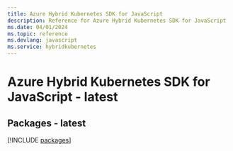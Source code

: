 ```yaml
---
title: Azure Hybrid Kubernetes SDK for JavaScript
description: Reference for Azure Hybrid Kubernetes SDK for JavaScript
ms.date: 04/01/2024
ms.topic: reference
ms.devlang: javascript
ms.service: hybridkubernetes
---
```

# Azure Hybrid Kubernetes SDK for JavaScript - latest
## Packages - latest
[!INCLUDE [packages](hybrid-kubernetes-index.md)]